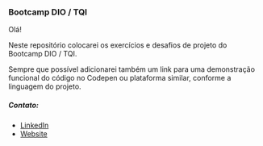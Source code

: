 ### Bootcamp DIO / TQI

Olá!

Neste repositório colocarei os exercícios e desafios de projeto do Bootcamp DIO / TQI.

Sempre que possível adicionarei também um link para uma demonstração funcional do código no Codepen ou plataforma similar, conforme a linguagem do projeto.

##### Contato:
 - [LinkedIn](https://www.linkedin.com/in/adilson-borszcz/ "LinkedIn")
 - [Website](https://www.adivision.com.br "Website")
